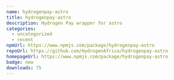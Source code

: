 ```yaml
---
name: hydrogenpay-astro
title: hydrogenpay-astro
description: Hydrogen Pay wrapper for astro
categories:
  - uncategorized
  - recent
npmUrl: https://www.npmjs.com/package/hydrogenpay-astro
repoUrl: https://github.com/HydrogenAfrica/hydrogenpay-astro
homepageUrl: https://www.npmjs.com/package/hydrogenpay-astro
badge: new
downloads: 75
---
```

